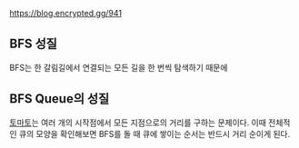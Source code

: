 https://blog.encrypted.gg/941

## BFS 성질

BFS는 한 갈림길에서 연결되는 모든 길을 한 번씩 탐색하기 때문에 

## BFS Queue의 성질

[토마토](https://www.acmicpc.net/problem/7569)는 여러 개의 시작점에서 모든 지점으로의 거리를 구하는 문제이다.
이때 전체적인 큐의 모양을 확인해보면 BFS를 돌 때 큐에 쌓이는 순서는 반드시 거리 순이게 된다.